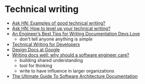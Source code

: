 # Technical writing

- [Ask HN: Examples of good technical writing?](https://news.ycombinator.com/item?id=31630915)
- [Ask HN: How to level up your technical writing?](https://news.ycombinator.com/item?id=31859040)
- [An Engineer’s Best Tips for Writing Documentation Devs Love](https://thenewstack.io/an-engineers-best-tips-for-writing-documentation-devs-love/)
  - don't tell anyone anything is _simple_
- [Technical Writing for Developers](https://css-tricks.com/technical-writing-for-developers/)
- [Design Docs at Google](https://www.industrialempathy.com/posts/design-docs-at-google/)
- [Writing docs well: why should a software engineer care?](https://surfingcomplexity.blog/2022/11/24/writing-docs-well-why-should-a-software-engineer-care/)
  - building shared understanding
  - tool for thinking
  - write to have influence in larger organizations
- [The Ultimate Guide To Software Architecture Documentation](https://www.workingsoftware.dev/software-architecture-documentation-the-ultimate-guide/)
